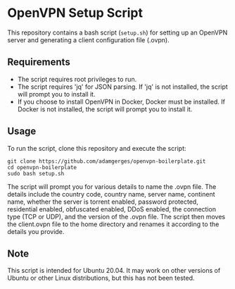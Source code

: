# OpenVPN Setup Script

This repository contains a bash script (`setup.sh`) for setting up an OpenVPN server and generating a client configuration file (.ovpn).

## Requirements

- The script requires root privileges to run.
- The script requires 'jq' for JSON parsing. If 'jq' is not installed, the script will prompt you to install it.
- If you choose to install OpenVPN in Docker, Docker must be installed. If Docker is not installed, the script will prompt you to install it.

## Usage

To run the script, clone this repository and execute the script:

```
git clone https://github.com/adamgerges/openvpn-boilerplate.git
cd openvpn-boilerplate
sudo bash setup.sh
```

The script will prompt you for various details to name the .ovpn file. The details include the country code, country name, server name, continent name, whether the server is torrent enabled, password protected, residential enabled, obfuscated enabled, DDoS enabled, the connection type (TCP or UDP), and the version of the .ovpn file. The script then moves the client.ovpn file to the home directory and renames it according to the details you provide.

## Note

This script is intended for Ubuntu 20.04. It may work on other versions of Ubuntu or other Linux distributions, but this has not been tested.
